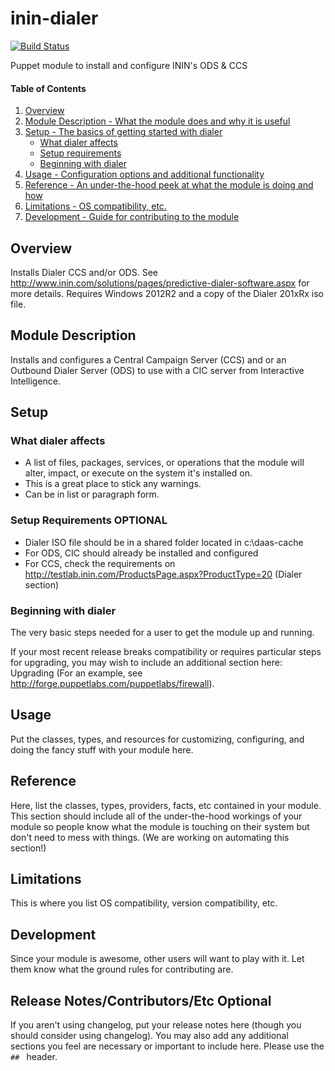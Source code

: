 # inin-dialer

[![Build Status](https://travis-ci.org/PierrickI3/inin-dialer.svg?branch=master)](https://travis-ci.org/PierrickI3/inin-dialer)

Puppet module to install and configure ININ's ODS & CCS

#### Table of Contents

1. [Overview](#overview)
2. [Module Description - What the module does and why it is useful](#module-description)
3. [Setup - The basics of getting started with dialer](#setup)
    * [What dialer affects](#what-dialer-affects)
    * [Setup requirements](#setup-requirements)
    * [Beginning with dialer](#beginning-with-dialer)
4. [Usage - Configuration options and additional functionality](#usage)
5. [Reference - An under-the-hood peek at what the module is doing and how](#reference)
5. [Limitations - OS compatibility, etc.](#limitations)
6. [Development - Guide for contributing to the module](#development)

## Overview

Installs Dialer CCS and/or ODS. See http://www.inin.com/solutions/pages/predictive-dialer-software.aspx for more details.
Requires Windows 2012R2 and a copy of the Dialer 201xRx iso file.

## Module Description

Installs and configures a Central Campaign Server (CCS) and or an Outbound Dialer Server (ODS) 
to use with a CIC server from Interactive Intelligence.

## Setup

### What dialer affects

* A list of files, packages, services, or operations that the module will alter,
  impact, or execute on the system it's installed on.
* This is a great place to stick any warnings.
* Can be in list or paragraph form.

### Setup Requirements **OPTIONAL**

* Dialer ISO file should be in a shared folder located in c:\daas-cache
* For ODS, CIC should already be installed and configured
* For CCS, check the requirements on http://testlab.inin.com/ProductsPage.aspx?ProductType=20 (Dialer section)

### Beginning with dialer

The very basic steps needed for a user to get the module up and running.

If your most recent release breaks compatibility or requires particular steps
for upgrading, you may wish to include an additional section here: Upgrading
(For an example, see http://forge.puppetlabs.com/puppetlabs/firewall).

## Usage

Put the classes, types, and resources for customizing, configuring, and doing
the fancy stuff with your module here.

## Reference

Here, list the classes, types, providers, facts, etc contained in your module.
This section should include all of the under-the-hood workings of your module so
people know what the module is touching on their system but don't need to mess
with things. (We are working on automating this section!)

## Limitations

This is where you list OS compatibility, version compatibility, etc.

## Development

Since your module is awesome, other users will want to play with it. Let them
know what the ground rules for contributing are.

## Release Notes/Contributors/Etc **Optional**

If you aren't using changelog, put your release notes here (though you should
consider using changelog). You may also add any additional sections you feel are
necessary or important to include here. Please use the `## ` header.
